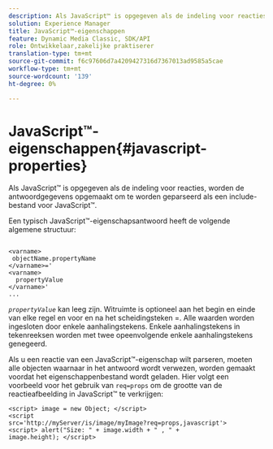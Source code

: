 ```yaml
---
description: Als JavaScript™ is opgegeven als de indeling voor reacties, worden de antwoordgegevens opgemaakt om te worden geparseerd als een include-bestand voor JavaScript™.
solution: Experience Manager
title: JavaScript™-eigenschappen
feature: Dynamic Media Classic, SDK/API
role: Ontwikkelaar,zakelijke praktiserer
translation-type: tm+mt
source-git-commit: f6c97606d7a4209427316d7367013ad9585a5cae
workflow-type: tm+mt
source-wordcount: '139'
ht-degree: 0%

---
```



# JavaScript™-eigenschappen{#javascript-properties}

Als JavaScript™ is opgegeven als de indeling voor reacties, worden de antwoordgegevens opgemaakt om te worden geparseerd als een include-bestand voor JavaScript™.

Een typisch JavaScript™-eigenschapsantwoord heeft de volgende algemene structuur:

```
           
<varname> 
 objectName.propertyName 
</varname>=' 
<varname>
  propertyValue 
</varname>' 
...
```

*`propertyValue`* kan leeg zijn. Witruimte is optioneel aan het begin en einde van elke regel en voor en na het scheidingsteken =. Alle waarden worden ingesloten door enkele aanhalingstekens. Enkele aanhalingstekens in tekenreeksen worden met twee opeenvolgende enkele aanhalingstekens genegeerd.

Als u een reactie van een JavaScript™-eigenschap wilt parseren, moeten alle objecten waarnaar in het antwoord wordt verwezen, worden gemaakt voordat het eigenschappenbestand wordt geladen. Hier volgt een voorbeeld voor het gebruik van `req=props` om de grootte van de reactieafbeelding in JavaScript™ te verkrijgen:

```
<script> image = new Object; </script> 
<script 
src='http://myServer/is/image/myImage?req=props,javascript'> 
<script> alert("Size: " + image.width + " , " + 
image.height); </script>
```

